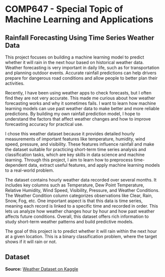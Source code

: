 # COMP647 - Special Topic of Machine Learning and Applications

## Rainfall Forecasting Using Time Series Weather Data

This project focuses on building a machine learning model to predict whether it will rain in the next hour based on historical weather data. Weather forecasting is very important in daily life, such as for transportation and planning outdoor events. Accurate rainfall predictions can help drivers prepare for dangerous road conditions and allow people to better plan their activities.

Recently, I have been using weather apps to check forecasts, but I often find they are not very accurate. This made me curious about how weather forecasting works and why it sometimes fails. I want to learn how machine learning models can use past weather data to make better and more reliable predictions. By building my own rainfall prediction model, I hope to understand the factors that affect weather changes and how to improve forecasting accuracy for practical use.

I chose this weather dataset because it provides detailed hourly measurements of important features like temperature, humidity, wind speed, pressure, and visibility. These features influence rainfall and make the dataset suitable for practicing short-term time series analysis and classification tasks, which are key skills in data science and machine learning. Through this project, I aim to learn how to preprocess time-dependent data, extract useful features, and apply machine learning models to a real-world problem.

The dataset contains hourly weather data recorded over several months. It includes key columns such as Temperature, Dew Point Temperature, Relative Humidity, Wind Speed, Visibility, Pressure, and Weather Conditions. The Weather Condition column categorizes observations like Clear, Rain, Snow, Fog, etc. One important aspect is that this data is time series, meaning each record is linked to a specific time and recorded in order. This lets us analyze how weather changes hour by hour and how past weather affects future conditions. Overall, this dataset offers rich information to study short-term weather patterns and build predictive models.

The goal of this project is to predict whether it will rain within the next hour at a given location. This is a binary classification problem, where the target shows if it will rain or not.

## Dataset

**Source:** [Weather Dataset on Kaggle](https://www.kaggle.com/datasets/rohitgrewal/weather-data/data)